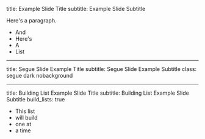 title:      Example Slide Title
subtitle:   Example Slide Subtitle

Here's a paragraph.

- And
- Here's
- A
- List

---

title:      Segue Slide Example Title
subtitle:   Segue Slide Example Subtitle
class:      segue dark nobackground

---

title:          Building List Example Slide Title
subtitle:       Building List Example Slide Subtitle
build_lists:    true

- This list
- will build
- one at
- a time

